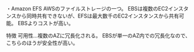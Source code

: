・Amazon EFS
AWSのファイルストレージの一つ。
EBSは複数のEC2インスタンスから同時共有できないが、EFSは最大数千のEC2インスタンスから共有可能。
EBSよりコストが高い。

特徴
可用性...複数のAZに冗長化される。
EBSが単一のAZ内での冗長化なので、こちらのほうが安全性が高い。

